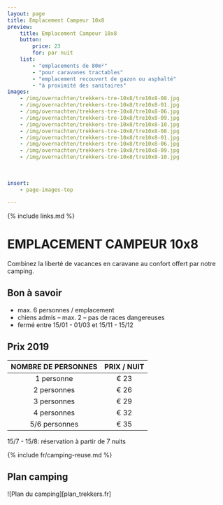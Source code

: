 ```yaml
---
layout: page
title: Emplacement Campeur 10x8
preview: 
    title: Emplacement Campeur 10x8
    button:
        price: 23
        for: par nuit
    list:
        - "emplacements de 80m²"
        - "pour caravanes tractables"
        - "emplacement recouvert de gazon ou asphalté"
        - "à proximité des sanitaires"
images:
    - /img/overnachten/trekkers-tre-10x8/tre10x8-08.jpg
    - /img/overnachten/trekkers-tre-10x8/tre10x8-01.jpg
    - /img/overnachten/trekkers-tre-10x8/tre10x8-06.jpg
    - /img/overnachten/trekkers-tre-10x8/tre10x8-09.jpg
    - /img/overnachten/trekkers-tre-10x8/tre10x8-10.jpg
    - /img/overnachten/trekkers-tre-10x8/tre10x8-08.jpg
    - /img/overnachten/trekkers-tre-10x8/tre10x8-01.jpg
    - /img/overnachten/trekkers-tre-10x8/tre10x8-06.jpg
    - /img/overnachten/trekkers-tre-10x8/tre10x8-09.jpg
    - /img/overnachten/trekkers-tre-10x8/tre10x8-10.jpg
    
    
    
insert:
    - page-images-top
    
---
```

{% include links.md %}

# EMPLACEMENT CAMPEUR 10x8
Combinez la liberté de vacances en caravane au confort offert par notre camping.

## Bon à savoir

- max. 6 personnes / emplacement
- chiens admis – max. 2 – pas de races dangereuses
- fermé entre 15/01 - 01/03 et 15/11 - 15/12

## Prix 2019


NOMBRE DE PERSONNES | PRIX / NUIT     
:------------------:|:-----------:|
1 personne          |€ 23              
2 personnes         |€ 26                   
3 personnes         |€ 29      
4 personnes         |€ 32
5/6 personnes       |€ 35

15/7 - 15/8: réservation à partir de 7 nuits

{% include fr/camping-reuse.md %}

## Plan camping

![Plan du camping][plan_trekkers.fr]
